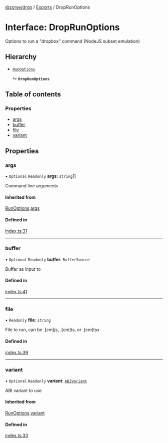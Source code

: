 [@zorse/drop](../README.md) / [Exports](../modules.md) / DropRunOptions

# Interface: DropRunOptions

Options to run a "dropbox" command (NodeJS subset emulation)

## Hierarchy

- [`RunOptions`](RunOptions.md)

  ↳ **`DropRunOptions`**

## Table of contents

### Properties

- [args](DropRunOptions.md#args)
- [buffer](DropRunOptions.md#buffer)
- [file](DropRunOptions.md#file)
- [variant](DropRunOptions.md#variant)

## Properties

### args

• `Optional` `Readonly` **args**: `string`[]

Command line arguments

#### Inherited from

[RunOptions](RunOptions.md).[args](RunOptions.md#args)

#### Defined in

[index.ts:31](https://github.com/zorse-lang/drop/blob/d9b8ab3/src/npm/index.ts#L31)

___

### buffer

• `Optional` `Readonly` **buffer**: `BufferSource`

Buffer as input to

#### Defined in

[index.ts:41](https://github.com/zorse-lang/drop/blob/d9b8ab3/src/npm/index.ts#L41)

___

### file

• `Readonly` **file**: `string`

File to run, can be .[cm]js, .[cm]ts, or .[cm]tsx

#### Defined in

[index.ts:39](https://github.com/zorse-lang/drop/blob/d9b8ab3/src/npm/index.ts#L39)

___

### variant

• `Optional` `Readonly` **variant**: [`ABIVariant`](../modules.md#abivariant)

ABI variant to use

#### Inherited from

[RunOptions](RunOptions.md).[variant](RunOptions.md#variant)

#### Defined in

[index.ts:33](https://github.com/zorse-lang/drop/blob/d9b8ab3/src/npm/index.ts#L33)
